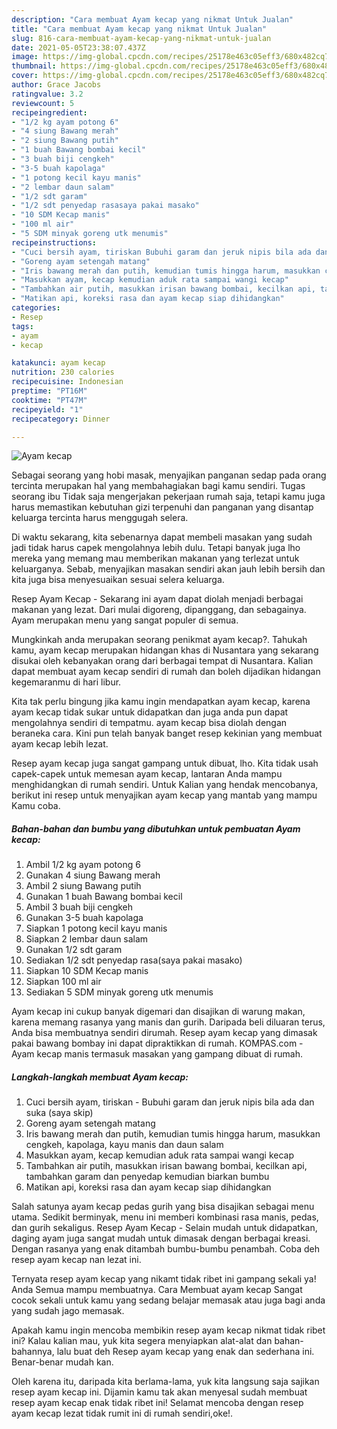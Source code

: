 ```yaml
---
description: "Cara membuat Ayam kecap yang nikmat Untuk Jualan"
title: "Cara membuat Ayam kecap yang nikmat Untuk Jualan"
slug: 816-cara-membuat-ayam-kecap-yang-nikmat-untuk-jualan
date: 2021-05-05T23:38:07.437Z
image: https://img-global.cpcdn.com/recipes/25178e463c05eff3/680x482cq70/ayam-kecap-foto-resep-utama.jpg
thumbnail: https://img-global.cpcdn.com/recipes/25178e463c05eff3/680x482cq70/ayam-kecap-foto-resep-utama.jpg
cover: https://img-global.cpcdn.com/recipes/25178e463c05eff3/680x482cq70/ayam-kecap-foto-resep-utama.jpg
author: Grace Jacobs
ratingvalue: 3.2
reviewcount: 5
recipeingredient:
- "1/2 kg ayam potong 6"
- "4 siung Bawang merah"
- "2 siung Bawang putih"
- "1 buah Bawang bombai kecil"
- "3 buah biji cengkeh"
- "3-5 buah kapolaga"
- "1 potong kecil kayu manis"
- "2 lembar daun salam"
- "1/2 sdt garam"
- "1/2 sdt penyedap rasasaya pakai masako"
- "10 SDM Kecap manis"
- "100 ml air"
- "5 SDM minyak goreng utk menumis"
recipeinstructions:
- "Cuci bersih ayam, tiriskan Bubuhi garam dan jeruk nipis bila ada dan suka (saya skip)"
- "Goreng ayam setengah matang"
- "Iris bawang merah dan putih, kemudian tumis hingga harum, masukkan cengkeh, kapolaga, kayu manis dan daun salam"
- "Masukkan ayam, kecap kemudian aduk rata sampai wangi kecap"
- "Tambahkan air putih, masukkan irisan bawang bombai, kecilkan api, tambahkan garam dan penyedap kemudian biarkan bumbu"
- "Matikan api, koreksi rasa dan ayam kecap siap dihidangkan"
categories:
- Resep
tags:
- ayam
- kecap

katakunci: ayam kecap 
nutrition: 230 calories
recipecuisine: Indonesian
preptime: "PT16M"
cooktime: "PT47M"
recipeyield: "1"
recipecategory: Dinner

---
```



![Ayam kecap](https://img-global.cpcdn.com/recipes/25178e463c05eff3/680x482cq70/ayam-kecap-foto-resep-utama.jpg)

Sebagai seorang yang hobi masak, menyajikan panganan sedap pada orang tercinta merupakan hal yang membahagiakan bagi kamu sendiri. Tugas seorang ibu Tidak saja mengerjakan pekerjaan rumah saja, tetapi kamu juga harus memastikan kebutuhan gizi terpenuhi dan panganan yang disantap keluarga tercinta harus menggugah selera.

Di waktu  sekarang, kita sebenarnya dapat membeli masakan yang sudah jadi tidak harus capek mengolahnya lebih dulu. Tetapi banyak juga lho mereka yang memang mau memberikan makanan yang terlezat untuk keluarganya. Sebab, menyajikan masakan sendiri akan jauh lebih bersih dan kita juga bisa menyesuaikan sesuai selera keluarga. 

Resep Ayam Kecap - Sekarang ini ayam dapat diolah menjadi berbagai makanan yang lezat. Dari mulai digoreng, dipanggang, dan sebagainya. Ayam merupakan menu yang sangat populer di semua.

Mungkinkah anda merupakan seorang penikmat ayam kecap?. Tahukah kamu, ayam kecap merupakan hidangan khas di Nusantara yang sekarang disukai oleh kebanyakan orang dari berbagai tempat di Nusantara. Kalian dapat membuat ayam kecap sendiri di rumah dan boleh dijadikan hidangan kegemaranmu di hari libur.

Kita tak perlu bingung jika kamu ingin mendapatkan ayam kecap, karena ayam kecap tidak sukar untuk didapatkan dan juga anda pun dapat mengolahnya sendiri di tempatmu. ayam kecap bisa diolah dengan beraneka cara. Kini pun telah banyak banget resep kekinian yang membuat ayam kecap lebih lezat.

Resep ayam kecap juga sangat gampang untuk dibuat, lho. Kita tidak usah capek-capek untuk memesan ayam kecap, lantaran Anda mampu menghidangkan di rumah sendiri. Untuk Kalian yang hendak mencobanya, berikut ini resep untuk menyajikan ayam kecap yang mantab yang mampu Kamu coba.

<!--inarticleads1-->

##### Bahan-bahan dan bumbu yang dibutuhkan untuk pembuatan Ayam kecap:

1. Ambil 1/2 kg ayam potong 6
1. Gunakan 4 siung Bawang merah
1. Ambil 2 siung Bawang putih
1. Gunakan 1 buah Bawang bombai kecil
1. Ambil 3 buah biji cengkeh
1. Gunakan 3-5 buah kapolaga
1. Siapkan 1 potong kecil kayu manis
1. Siapkan 2 lembar daun salam
1. Gunakan 1/2 sdt garam
1. Sediakan 1/2 sdt penyedap rasa(saya pakai masako)
1. Siapkan 10 SDM Kecap manis
1. Siapkan 100 ml air
1. Sediakan 5 SDM minyak goreng utk menumis


Ayam kecap ini cukup banyak digemari dan disajikan di warung makan, karena memang rasanya yang manis dan gurih. Daripada beli diluaran terus, Anda bisa membuatnya sendiri dirumah. Resep ayam kecap yang dimasak pakai bawang bombay ini dapat dipraktikkan di rumah. KOMPAS.com - Ayam kecap manis termasuk masakan yang gampang dibuat di rumah. 

<!--inarticleads2-->

##### Langkah-langkah membuat Ayam kecap:

1. Cuci bersih ayam, tiriskan - Bubuhi garam dan jeruk nipis bila ada dan suka (saya skip)
1. Goreng ayam setengah matang
1. Iris bawang merah dan putih, kemudian tumis hingga harum, masukkan cengkeh, kapolaga, kayu manis dan daun salam
1. Masukkan ayam, kecap kemudian aduk rata sampai wangi kecap
1. Tambahkan air putih, masukkan irisan bawang bombai, kecilkan api, tambahkan garam dan penyedap kemudian biarkan bumbu
1. Matikan api, koreksi rasa dan ayam kecap siap dihidangkan


Salah satunya ayam kecap pedas gurih yang bisa disajikan sebagai menu utama. Sedikit berminyak, menu ini memberi kombinasi rasa manis, pedas, dan gurih sekaligus. Resep Ayam Kecap - Selain mudah untuk didapatkan, daging ayam juga sangat mudah untuk dimasak dengan berbagai kreasi. Dengan rasanya yang enak ditambah bumbu-bumbu penambah. Coba deh resep ayam kecap nan lezat ini. 

Ternyata resep ayam kecap yang nikamt tidak ribet ini gampang sekali ya! Anda Semua mampu membuatnya. Cara Membuat ayam kecap Sangat cocok sekali untuk kamu yang sedang belajar memasak atau juga bagi anda yang sudah jago memasak.

Apakah kamu ingin mencoba membikin resep ayam kecap nikmat tidak ribet ini? Kalau kalian mau, yuk kita segera menyiapkan alat-alat dan bahan-bahannya, lalu buat deh Resep ayam kecap yang enak dan sederhana ini. Benar-benar mudah kan. 

Oleh karena itu, daripada kita berlama-lama, yuk kita langsung saja sajikan resep ayam kecap ini. Dijamin kamu tak akan menyesal sudah membuat resep ayam kecap enak tidak ribet ini! Selamat mencoba dengan resep ayam kecap lezat tidak rumit ini di rumah sendiri,oke!.

